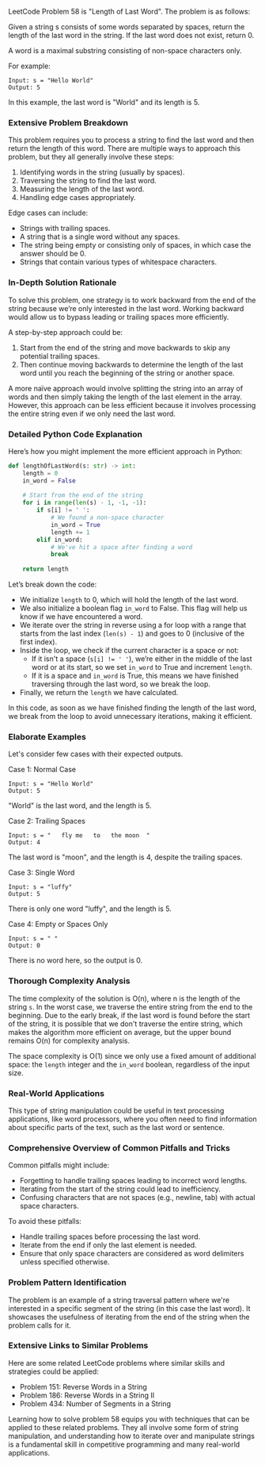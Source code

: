 LeetCode Problem 58 is "Length of Last Word". The problem is as follows:

Given a string s consists of some words separated by spaces, return the length of the last word in the string. If the last word does not exist, return 0.

A word is a maximal substring consisting of non-space characters only.

For example: 
```
Input: s = "Hello World"
Output: 5
```
In this example, the last word is "World" and its length is 5.

### Extensive Problem Breakdown
This problem requires you to process a string to find the last word and then return the length of this word. There are multiple ways to approach this problem, but they all generally involve these steps:
1. Identifying words in the string (usually by spaces).
2. Traversing the string to find the last word.
3. Measuring the length of the last word.
4. Handling edge cases appropriately.

Edge cases can include:
- Strings with trailing spaces.
- A string that is a single word without any spaces.
- The string being empty or consisting only of spaces, in which case the answer should be 0.
- Strings that contain various types of whitespace characters.

### In-Depth Solution Rationale
To solve this problem, one strategy is to work backward from the end of the string because we’re only interested in the last word. Working backward would allow us to bypass leading or trailing spaces more efficiently.

A step-by-step approach could be:
1. Start from the end of the string and move backwards to skip any potential trailing spaces.
2. Then continue moving backwards to determine the length of the last word until you reach the beginning of the string or another space.

A more naïve approach would involve splitting the string into an array of words and then simply taking the length of the last element in the array. However, this approach can be less efficient because it involves processing the entire string even if we only need the last word.

### Detailed Python Code Explanation
Here’s how you might implement the more efficient approach in Python:

```python
def lengthOfLastWord(s: str) -> int:
    length = 0
    in_word = False
    
    # Start from the end of the string
    for i in range(len(s) - 1, -1, -1):
        if s[i] != ' ':
            # We found a non-space character
            in_word = True
            length += 1
        elif in_word:
            # We've hit a space after finding a word
            break
                
    return length
```

Let’s break down the code:
- We initialize `length` to 0, which will hold the length of the last word.
- We also initialize a boolean flag `in_word` to False. This flag will help us know if we have encountered a word.
- We iterate over the string in reverse using a for loop with a range that starts from the last index (`len(s) - 1`) and goes to 0 (inclusive of the first index).
- Inside the loop, we check if the current character is a space or not:
    - If it isn't a space (`s[i] != ' '`), we’re either in the middle of the last word or at its start, so we set `in_word` to True and increment `length`.
    - If it is a space and `in_word` is True, this means we have finished traversing through the last word, so we break the loop.
- Finally, we return the `length` we have calculated.

In this code, as soon as we have finished finding the length of the last word, we break from the loop to avoid unnecessary iterations, making it efficient.

### Elaborate Examples
Let's consider few cases with their expected outputs.

Case 1: Normal Case
```
Input: s = "Hello World"
Output: 5
```
"World" is the last word, and the length is 5.

Case 2: Trailing Spaces
```
Input: s = "   fly me   to   the moon  "
Output: 4
```
The last word is "moon", and the length is 4, despite the trailing spaces.

Case 3: Single Word
```
Input: s = "luffy"
Output: 5
```
There is only one word "luffy", and the length is 5.

Case 4: Empty or Spaces Only
```
Input: s = " "
Output: 0
```
There is no word here, so the output is 0.

### Thorough Complexity Analysis
The time complexity of the solution is O(n), where n is the length of the string `s`. In the worst case, we traverse the entire string from the end to the beginning. Due to the early break, if the last word is found before the start of the string, it is possible that we don't traverse the entire string, which makes the algorithm more efficient on average, but the upper bound remains O(n) for complexity analysis.

The space complexity is O(1) since we only use a fixed amount of additional space: the `length` integer and the `in_word` boolean, regardless of the input size.

### Real-World Applications
This type of string manipulation could be useful in text processing applications, like word processors, where you often need to find information about specific parts of the text, such as the last word or sentence.

### Comprehensive Overview of Common Pitfalls and Tricks
Common pitfalls might include:
- Forgetting to handle trailing spaces leading to incorrect word lengths.
- Iterating from the start of the string could lead to inefficiency.
- Confusing characters that are not spaces (e.g., newline, tab) with actual space characters.

To avoid these pitfalls:
- Handle trailing spaces before processing the last word.
- Iterate from the end if only the last element is needed.
- Ensure that only space characters are considered as word delimiters unless specified otherwise.

### Problem Pattern Identification
The problem is an example of a string traversal pattern where we're interested in a specific segment of the string (in this case the last word). It showcases the usefulness of iterating from the end of the string when the problem calls for it.

### Extensive Links to Similar Problems
Here are some related LeetCode problems where similar skills and strategies could be applied:
- Problem 151: Reverse Words in a String 
- Problem 186: Reverse Words in a String II
- Problem 434: Number of Segments in a String

Learning how to solve problem 58 equips you with techniques that can be applied to these related problems. They all involve some form of string manipulation, and understanding how to iterate over and manipulate strings is a fundamental skill in competitive programming and many real-world applications.
